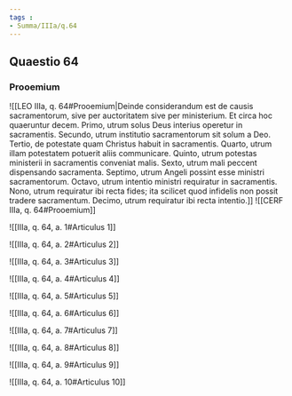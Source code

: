 ```yaml
---
tags : 
- Summa/IIIa/q.64
---
```


## Quaestio 64

### Prooemium

![[LEO IIIa, q. 64#Prooemium|Deinde considerandum est de causis sacramentorum, sive per auctoritatem sive per ministerium. Et circa hoc quaeruntur decem. Primo, utrum solus Deus interius operetur in sacramentis. Secundo, utrum institutio sacramentorum sit solum a Deo. Tertio, de potestate quam Christus habuit in sacramentis. Quarto, utrum illam potestatem potuerit aliis communicare. Quinto, utrum potestas ministerii in sacramentis conveniat malis. Sexto, utrum mali peccent dispensando sacramenta. Septimo, utrum Angeli possint esse ministri sacramentorum. Octavo, utrum intentio ministri requiratur in sacramentis. Nono, utrum requiratur ibi recta fides; ita scilicet quod infidelis non possit tradere sacramentum. Decimo, utrum requiratur ibi recta intentio.]]
![[CERF IIIa, q. 64#Prooemium]]

![[IIIa, q. 64, a. 1#Articulus 1]]

![[IIIa, q. 64, a. 2#Articulus 2]]

![[IIIa, q. 64, a. 3#Articulus 3]]

![[IIIa, q. 64, a. 4#Articulus 4]]

![[IIIa, q. 64, a. 5#Articulus 5]]

![[IIIa, q. 64, a. 6#Articulus 6]]

![[IIIa, q. 64, a. 7#Articulus 7]]

![[IIIa, q. 64, a. 8#Articulus 8]]

![[IIIa, q. 64, a. 9#Articulus 9]]

![[IIIa, q. 64, a. 10#Articulus 10]]

